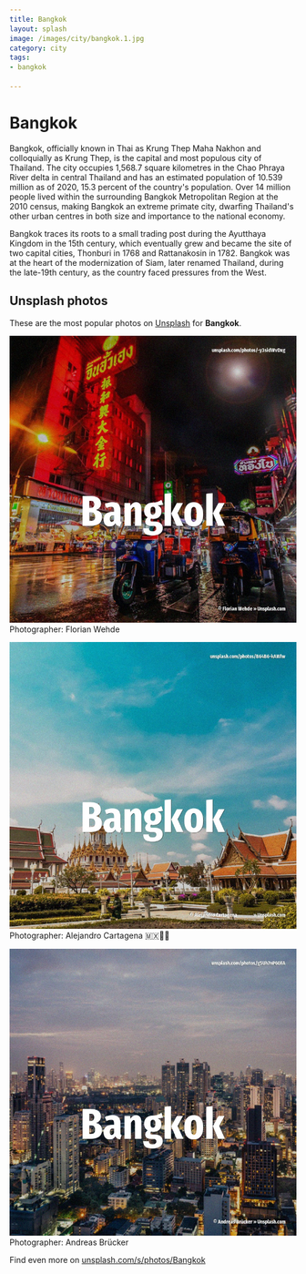```yaml
---
title: Bangkok
layout: splash
image: /images/city/bangkok.1.jpg
category: city
tags:
- bangkok

---
```

# Bangkok

Bangkok, officially known in Thai as Krung Thep Maha Nakhon and colloquially as Krung Thep, is the 
capital and most populous city of Thailand.
The city occupies 1,568.7 square kilometres  in the Chao Phraya River delta in central Thailand and 
has an estimated population of 10.539 million as of 2020, 15.3 percent of the country's population.
Over 14 million people  lived within the surrounding Bangkok Metropolitan Region at the 2010 
census, making Bangkok an extreme primate city, dwarfing Thailand's other urban centres in both 
size and importance to the national economy.

Bangkok traces its roots to a small trading post during the Ayutthaya Kingdom in the 15th century, 
which eventually grew and became the site of two capital cities, Thonburi in 1768 and Rattanakosin 
in 1782.
Bangkok was at the heart of the modernization of Siam, later renamed Thailand, during the late-19th 
century, as the country faced pressures from the West.

 
## Unsplash photos
These are the most popular photos on [Unsplash](https://unsplash.com) for **Bangkok**.
 
![Bangkok](/images/city/bangkok.1.jpg)
Photographer:  Florian Wehde
 
![Bangkok](/images/city/bangkok.2.jpg)
Photographer:  Alejandro Cartagena 🇲🇽🏳‍🌈
 
![Bangkok](/images/city/bangkok.3.jpg)
Photographer:  Andreas Brücker
 
Find even more on [unsplash.com/s/photos/Bangkok](https://unsplash.com/s/photos/Bangkok)
 
